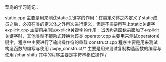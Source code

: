 菜鸟的学习笔记：

static.cpp 主要是用来测试static关键字的作用：在类定义体之内定义了static成员之后，必须在类的定义体之外再次进行定义，但是不需要再写上static关键字
explicit.cpp 主要用来测试explicit关键字的作用：当类构造函数前面加了explicit关键字时，其他类型不能隐式转换为该类
operator.cpp 主要用来测试operator关键字，程序中主要进行了输出操作符的重载
construct.cpp 程序主要是用来测试构造函数的编写与使用
/copy_construct/*   主要是用来测试复制构造函数的编写与使用
/char shift/  其中的程序主要是字符串移位操作
           /           
